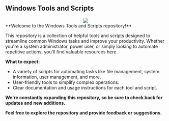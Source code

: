 ## Windows Tools and Scripts

<center><img src="https://private-user-images.githubusercontent.com/176599656/352263310-c5bdb0ef-9fd6-44ee-bfeb-e2cdb17ce59e.png?jwt=eyJhbGciOiJIUzI1NiIsInR5cCI6IkpXVCJ9.eyJpc3MiOiJnaXRodWIuY29tIiwiYXVkIjoicmF3LmdpdGh1YnVzZXJjb250ZW50LmNvbSIsImtleSI6ImtleTUiLCJleHAiOjE3MjE5MzYwODgsIm5iZiI6MTcyMTkzNTc4OCwicGF0aCI6Ii8xNzY1OTk2NTYvMzUyMjYzMzEwLWM1YmRiMGVmLTlmZDYtNDRlZS1iZmViLWUyY2RiMTdjZTU5ZS5wbmc_WC1BbXotQWxnb3JpdGhtPUFXUzQtSE1BQy1TSEEyNTYmWC1BbXotQ3JlZGVudGlhbD1BS0lBVkNPRFlMU0E1M1BRSzRaQSUyRjIwMjQwNzI1JTJGdXMtZWFzdC0xJTJGczMlMkZhd3M0X3JlcXVlc3QmWC1BbXotRGF0ZT0yMDI0MDcyNVQxOTI5NDhaJlgtQW16LUV4cGlyZXM9MzAwJlgtQW16LVNpZ25hdHVyZT1hOWNhYjgwZWUwMDBkY2E4MzA0NjI2MzdmNzlmOGQwMDMyODY4ZDI4MGI3OTkzNmJhM2ZiYTE3NTg2ZDAxOTAwJlgtQW16LVNpZ25lZEhlYWRlcnM9aG9zdCZhY3Rvcl9pZD0wJmtleV9pZD0wJnJlcG9faWQ9MCJ9.wKduHusqKUwF33NODDglEkeyc6ju_ehMuYdcmhWpzTU" /></center>
**Welcome to the Windows Tools and Scripts repository!**

This repository is a collection of helpful tools and scripts designed to streamline common Windows tasks and improve your productivity. Whether you're a system administrator, power user, or simply looking to automate repetitive actions, you'll find valuable resources here.

**What to expect:**

* A variety of scripts for automating tasks like file management, system information, user management, and more.
* User-friendly tools to simplify complex operations.
* Clear documentation and usage instructions for each tool and script.

**We're constantly expanding this repository, so be sure to check back for updates and new additions.**

**Feel free to explore the repository and provide feedback or suggestions.**
 
